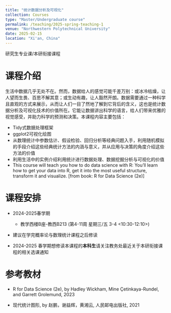 ```yaml
---
title: "统计数据分析及可视化"
collection: Courses
type: "Master/Undergraduate course"
permalink: /teaching/2025-spring-teaching-1
venue: "Northwestern Polytechnical University"
date: 2025-02-15
location: "Xi'an, China"
---
```


研究生专业课/本研衔接课程

# 课程介绍

生活中数据几乎无处不在。然而，数据给人的感觉可能千差万别：或冰冷枯燥，让人望而生畏、百思不解其意；或生动有趣，让人豁然开朗。数据需要通过一种科学且直观的方式来展示，从而让人们一目了然地了解到它背后的含义，这也是统计数据分析及可视化技术的价值所在。它能让数据讲出科学的语言，给人们带来优雅的视觉感受，并助力科学的预测和决策。本课程内容主要包括：

- Tidy式数据处理框架
- ggplot2可视化绘图
- 从数理统计中参数估计、假设检验、回归分析等经典问题入手，利用随机模拟的手段介绍这些经典统计方法的内涵与意义，并从应用与决策的角度介绍这些方法的价值
- 利用生活中的实例介绍利用统计进行数据处理、数据挖掘分析与可视化的价值
- This course will teach you how to do data science with R: You’ll learn how to get your data into R, get it into the most useful structure, transform it and visualize. [from book: R for Data Science (2e)]

# 课程安排

- 2024-2025春学期 
  - 教学西楼B座-教西B213 (第4-11周 星期三/五 3-4 <10:30-12:10>)

- 建议在学完概率论与数理统计课程之后修读
- 2024-2025 春学期想修读本课程的**本科生**请关注教务处最近关于本研衔接课程的相关选课通知

参考教材
======

- R for Data Science (2e), by Hadley Wickham, Mine Çetinkaya-Rundel, and Garrett Grolemund, 2023

- 现代统计图形, by 赵鹏，谢益辉，黄湘云, 人民邮电出版社, 2021

  